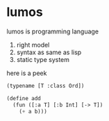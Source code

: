 # lumos

lumos is programming language 

1. right model
2. syntax as same as lisp
3. static type system


here is a peek

```lisp
(typename [T :class Ord])

(define add
  (fun ([:a T] [:b Int] [-> T])
    (+ a b)))
```
